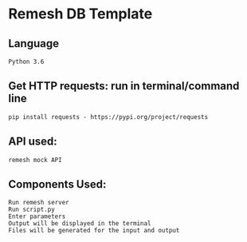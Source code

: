 <h1><b>Remesh DB Template</b></h1>
<h2>Language</h2>

	Python 3.6
    
<h2>Get HTTP requests: run in terminal/command line</h2>

	pip install requests - https://pypi.org/project/requests

<h2>API used:</h2>
	
	remesh mock API
	
<h2>Components Used:</h2>
    
    Run remesh server
	Run script.py
	Enter parameters
	Output will be displayed in the terminal
	Files will be generated for the input and output